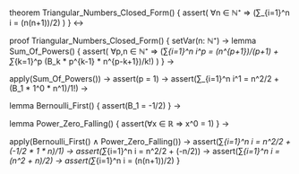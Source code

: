 theorem Triangular_Numbers_Closed_Form() {
  assert(
    ∀n ∈ ℕ⁺ ⇒ (∑_{i=1}^n i = (n(n+1))/2)
  )
} ↔

proof Triangular_Numbers_Closed_Form() {
  setVar(n: ℕ⁺) →
  lemma Sum_Of_Powers() {
    assert(
      ∀p,n ∈ ℕ⁺ ⇒ (∑_{i=1}^n i^p = (n^{p+1})/(p+1) + ∑_{k=1}^p (B_k * p^{k-1} * n^{p-k+1})/k!)
    )
  } →
  
  apply(Sum_Of_Powers()) →
  assert(p = 1) →
  assert(∑_{i=1}^n i^1 = n^2/2 + (B_1 * 1^0 * n^1)/1!) →
  
  lemma Bernoulli_First() {
    assert(B_1 = -1/2)
  } →
  
  lemma Power_Zero_Falling() {
    assert(∀x ∈ ℝ ⇒ x^0 = 1)
  } →
  
  apply(Bernoulli_First() ∧ Power_Zero_Falling()) →
  assert(∑_{i=1}^n i = n^2/2 + (-1/2 * 1 * n)/1) →
  assert(∑_{i=1}^n i = n^2/2 + (-n/2)) →
  assert(∑_{i=1}^n i = (n^2 + n)/2) →
  assert(∑_{i=1}^n i = (n(n+1))/2)
}